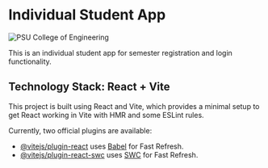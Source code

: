 # Individual Student App

![PSU College of Engineering](https://github.com/user-attachments/assets/c00ceb1a-3192-48c7-88ba-bd0d053fd661)

This is an individual student app for semester registration and login functionality.

## Technology Stack: React + Vite

This project is built using React and Vite, which provides a minimal setup to get React working in Vite with HMR and some ESLint rules.

Currently, two official plugins are available:

- [@vitejs/plugin-react](https://github.com/vitejs/vite-plugin-react/blob/main/packages/plugin-react/README.md) uses [Babel](https://babeljs.io/) for Fast Refresh.
- [@vitejs/plugin-react-swc](https://github.com/vitejs/vite-plugin-react-swc) uses [SWC](https://swc.rs/) for Fast Refresh.
